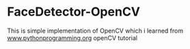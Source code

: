 # FaceDetector-OpenCV

This is simple implementation of OpenCV which i learned from www.pythonprogramming.org openCV tutorial
